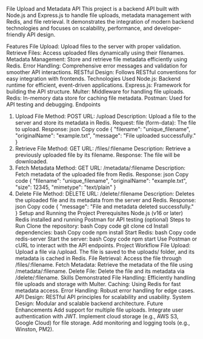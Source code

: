 File Upload and Metadata API
This project is a backend API built with Node.js and Express.js to handle file uploads, metadata management with Redis, and file retrieval. It demonstrates the integration of modern backend technologies and focuses on scalability, performance, and developer-friendly API design.

Features
File Upload: Upload files to the server with proper validation.
Retrieve Files: Access uploaded files dynamically using their filenames.
Metadata Management: Store and retrieve file metadata efficiently using Redis.
Error Handling: Comprehensive error messages and validation for smoother API interactions.
RESTful Design: Follows RESTful conventions for easy integration with frontends.
Technologies Used
Node.js: Backend runtime for efficient, event-driven applications.
Express.js: Framework for building the API structure.
Multer: Middleware for handling file uploads.
Redis: In-memory data store for caching file metadata.
Postman: Used for API testing and debugging.
Endpoints
1. Upload File
Method: POST
URL: /upload
Description: Upload a file to the server and store its metadata in Redis.
Request:
file (form-data): The file to upload.
Response:
json
Copy code
{
  "filename": "unique_filename",
  "originalName": "example.txt",
  "message": "File uploaded successfully."
}
2. Retrieve File
Method: GET
URL: /files/:filename
Description: Retrieve a previously uploaded file by its filename.
Response: The file will be downloaded.
3. Fetch Metadata
Method: GET
URL: /metadata/:filename
Description: Fetch metadata of the uploaded file from Redis.
Response:
json
Copy code
{
  "filename": "unique_filename",
  "originalName": "example.txt",
  "size": 12345,
  "mimetype": "text/plain"
}
4. Delete File
Method: DELETE
URL: /delete/:filename
Description: Deletes the uploaded file and its metadata from the server and Redis.
Response:
json
Copy code
{
  "message": "File and metadata deleted successfully."
}
Setup and Running the Project
Prerequisites
Node.js (v16 or later)
Redis installed and running
Postman for API testing (optional)
Steps to Run
Clone the repository:
bash
Copy code
git clone <repository-url>
cd <repository-folder>
Install dependencies:
bash
Copy code
npm install
Start Redis:
bash
Copy code
redis-server
Start the server:
bash
Copy code
npm start
Use Postman or cURL to interact with the API endpoints.
Project Workflow
File Upload: Upload a file via /upload. The file is saved to the uploads/ folder, and its metadata is cached in Redis.
File Retrieval: Access the file through /files/:filename.
Fetch Metadata: Retrieve the metadata of the file using /metadata/:filename.
Delete File: Delete the file and its metadata via /delete/:filename.
Skills Demonstrated
File Handling: Efficiently handling file uploads and storage with Multer.
Caching: Using Redis for fast metadata access.
Error Handling: Robust error handling for edge cases.
API Design: RESTful API principles for scalability and usability.
System Design: Modular and scalable backend architecture.
Future Enhancements
Add support for multiple file uploads.
Integrate user authentication with JWT.
Implement cloud storage (e.g., AWS S3, Google Cloud) for file storage.
Add monitoring and logging tools (e.g., Winston, PM2).
